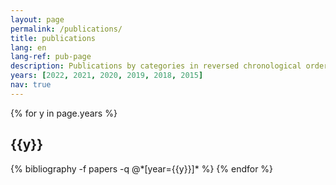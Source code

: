 ```yaml
---
layout: page
permalink: /publications/
title: publications
lang: en
lang-ref: pub-page
description: Publications by categories in reversed chronological order. PDFs are author final versions.
years: [2022, 2021, 2020, 2019, 2018, 2015]
nav: true
---
```


<div class="publications">

{% for y in page.years %}
  <h2 class="year">{{y}}</h2>
  {% bibliography -f papers -q @*[year={{y}}]* %}
{% endfor %}

</div>
